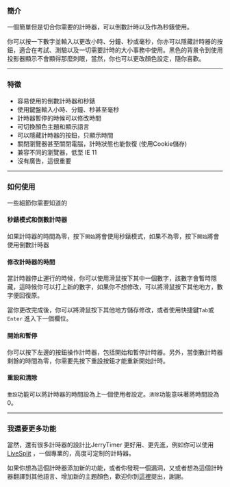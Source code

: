 ### 簡介

一個簡單但是切合你需要的計時器，可以倒數計時以及作為秒錶使用。<br>

你可以按一下數字並輸入以更改小時、分鐘、秒或毫秒，你亦可以隱藏計時器的按鈕，適合在考試、測驗以及一切需要計時的大小事務中使用。黑色的背景令到使用投影器顯示不會顯得那麼刺眼，當然，你也可以更改顏色設定，隨你喜歡。

<hr>

### 特徵

- 容易使用的倒數計時器和秒錶
- 使用鍵盤輸入小時、分鐘、秒甚至毫秒
- 計時器暫停的時候可以修改時間
- 可切換顏色主題和顯示語言
- 可以隱藏計時器的按鈕，只顯示時間
- 關閉瀏覽器甚至關閉電腦，計時狀態也能恢復 (使用Cookie儲存)
- 兼容不同的瀏覽器，低至 IE 11
- 沒有廣告，這很重要

<hr>

### 如何使用

一些細節你需要知道的
<br>

#### 秒錶模式和倒數計時器
如果計時器的時間為零，按下`開始`將會使用秒錶模式，如果不為零，按下`開始`將會使用倒數計時器
<br>

#### 修改計時器的時間
當計時器停止運行的時候，你可以使用滑鼠按下其中一個數字，該數字會暫時隱藏，這時候你可以打上新的數字，如果你不想修改，可以將滑鼠按下其他地方，數字便回復原。<br>

當你更改完成後，你可以將滑鼠按下其他地方儲存修改，或者使用快捷鍵`Tab`或`Enter` 進入下一個欄位。
<br>

#### 開始和暫停
你可以按下左邊的按鈕操作計時器，包括開始和暫停計時器。另外，當倒數計時器剩餘的時間為零，你需要先按下重設按鈕才能重新開始計時。


#### 重設和清除

`重設`功能可以將計時器的時間設為上一個使用者設定。`清除`功能意味著將時間設為0。


<hr>

### 我還要更多功能

當然，還有很多計時器的設計比JerryTimer 更好用、更先進，例如你可以使用 [LiveSplit](https://livesplit.org) ，一個專業的，高度可定制的計時器。

如果你想為這個計時器添加新的功能，或者你發現一個漏洞，又或者想為這個計時器翻譯到其他語言、增加新的主題顏色，歡迎你到[這裡](https://github.com/Jerrylum/timer/issues/new)提出，謝謝。
